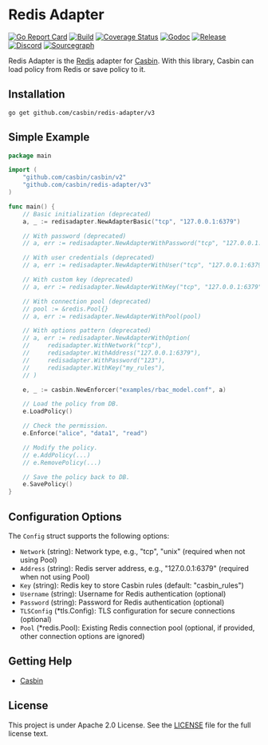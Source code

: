 Redis Adapter
====

[![Go Report Card](https://goreportcard.com/badge/github.com/casbin/redis-adapter)](https://goreportcard.com/report/github.com/casbin/redis-adapter)
[![Build](https://github.com/casbin/redis-adapter/actions/workflows/ci.yml/badge.svg)](https://github.com/casbin/redis-adapter/actions/workflows/ci.yml)
[![Coverage Status](https://coveralls.io/repos/github/casbin/redis-adapter/badge.svg?branch=master)](https://coveralls.io/github/casbin/redis-adapter?branch=master)
[![Godoc](https://godoc.org/github.com/casbin/redis-adapter?status.svg)](https://pkg.go.dev/github.com/casbin/redis-adapter/v3)
[![Release](https://img.shields.io/github/release/casbin/redis-adapter.svg)](https://github.com/casbin/redis-adapter/releases/latest)
[![Discord](https://img.shields.io/discord/1022748306096537660?logo=discord&label=discord&color=5865F2)](https://discord.gg/S5UjpzGZjN)
[![Sourcegraph](https://sourcegraph.com/github.com/casbin/redis-adapter/-/badge.svg)](https://sourcegraph.com/github.com/casbin/redis-adapter?badge)

Redis Adapter is the [Redis](https://redis.io/) adapter for [Casbin](https://github.com/casbin/casbin). With this library, Casbin can load policy from Redis or save policy to it.

## Installation

    go get github.com/casbin/redis-adapter/v3

## Simple Example

```go
package main

import (
	"github.com/casbin/casbin/v2"
	"github.com/casbin/redis-adapter/v3"
)

func main() {
	// Basic initialization (deprecated)
	a, _ := redisadapter.NewAdapterBasic("tcp", "127.0.0.1:6379")

	// With password (deprecated)
	// a, err := redisadapter.NewAdapterWithPassword("tcp", "127.0.0.1:6379", "123")

	// With user credentials (deprecated)
	// a, err := redisadapter.NewAdapterWithUser("tcp", "127.0.0.1:6379", "username", "password")

	// With custom key (deprecated)
	// a, err := redisadapter.NewAdapterWithKey("tcp", "127.0.0.1:6379", "my_rules")

	// With connection pool (deprecated)
	// pool := &redis.Pool{}
	// a, err := redisadapter.NewAdapterWithPool(pool)

	// With options pattern (deprecated)
	// a, err := redisadapter.NewAdapterWithOption(
	//     redisadapter.WithNetwork("tcp"),
	//     redisadapter.WithAddress("127.0.0.1:6379"),
	//     redisadapter.WithPassword("123"),
	//     redisadapter.WithKey("my_rules"),
	// )

	e, _ := casbin.NewEnforcer("examples/rbac_model.conf", a)

	// Load the policy from DB.
	e.LoadPolicy()

	// Check the permission.
	e.Enforce("alice", "data1", "read")

	// Modify the policy.
	// e.AddPolicy(...)
	// e.RemovePolicy(...)

	// Save the policy back to DB.
	e.SavePolicy()
}
```

## Configuration Options

The `Config` struct supports the following options:

- `Network` (string): Network type, e.g., "tcp", "unix" (required when not using Pool)
- `Address` (string): Redis server address, e.g., "127.0.0.1:6379" (required when not using Pool)
- `Key` (string): Redis key to store Casbin rules (default: "casbin_rules")
- `Username` (string): Username for Redis authentication (optional)
- `Password` (string): Password for Redis authentication (optional)
- `TLSConfig` (*tls.Config): TLS configuration for secure connections (optional)
- `Pool` (*redis.Pool): Existing Redis connection pool (optional, if provided, other connection options are ignored)

## Getting Help

- [Casbin](https://github.com/casbin/casbin)

## License

This project is under Apache 2.0 License. See the [LICENSE](LICENSE) file for the full license text.
